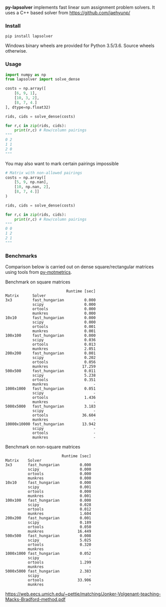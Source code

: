 **py-lapsolver** implements fast linear sum assignment problem solvers. It uses a C++ based solver from https://github.com/jaehyunp/

### Install

```
pip install lapsolver
```

Windows binary wheels are provided for Python 3.5/3.6. Source wheels otherwise.

### Usage

```python
import numpy as np
from lapsolver import solve_dense

costs = np.array([
    [6, 9, 1],
    [10, 3, 2],
    [8, 7, 4.]
], dtype=np.float32)    

rids, cids = solve_dense(costs)

for r,c in zip(rids, cids):
    print(r,c) # Row/column pairings
"""
0 2
1 1
2 0
"""
```

You may also want to mark certain pairings impossible

```python
# Matrix with non-allowed pairings
costs = np.array([
    [5, 9, np.nan],
    [10, np.nan, 2],
    [8, 7, 4.]]
)

rids, cids = solve_dense(costs)

for r,c in zip(rids, cids):
    print(r,c) # Row/column pairings
"""
0 0
1 2
2 1
"""
```

### Benchmarks

Comparison below is carried out on dense square/rectangular matrices using tools from [py-motmetrics](https://github.com/cheind/py-motmetrics).

Benchmark on square matrices
```
                           Runtime [sec]
Matrix      Solver
3x3         fast_hungarian         0.000
            scipy                  0.000
            ortools                0.000
            munkres                0.000
10x10       fast_hungarian         0.000
            scipy                  0.000
            ortools                0.001
            munkres                0.001
100x100     fast_hungarian         0.000
            scipy                  0.036
            ortools                0.013
            munkres                2.051
200x200     fast_hungarian         0.001
            scipy                  0.202
            ortools                0.056
            munkres               17.259
500x500     fast_hungarian         0.011
            scipy                  5.238
            ortools                0.351
            munkres                    -
1000x1000   fast_hungarian         0.051
            scipy                      -
            ortools                1.436
            munkres                    -
5000x5000   fast_hungarian         3.183
            scipy                      -
            ortools               36.604
            munkres                    -
10000x10000 fast_hungarian        13.942
            scipy                      -
            ortools                    -
            munkres                    -
```

Benchmark on non-square matrices
```
                         Runtime [sec]
Matrix    Solver
3x3       fast_hungarian         0.000
          scipy                  0.000
          ortools                0.000
          munkres                0.000
10x10     fast_hungarian         0.000
          scipy                  0.001
          ortools                0.000
          munkres                0.001
100x100   fast_hungarian         0.000
          scipy                  0.028
          ortools                0.012
          munkres                1.604
200x200   fast_hungarian         0.001
          scipy                  0.189
          ortools                0.050
          munkres               16.449
500x500   fast_hungarian         0.008
          scipy                  5.025
          ortools                0.320
          munkres                    -
1000x1000 fast_hungarian         0.052
          scipy                      -
          ortools                1.299
          munkres                    -
5000x5000 fast_hungarian         2.383
          scipy                      -
          ortools               33.906
          munkres                    -
```

https://web.eecs.umich.edu/~pettie/matching/Jonker-Volgenant-teaching-Macks-Bradford-method.pdf